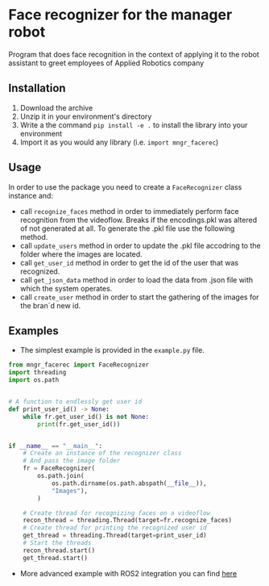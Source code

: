 
# Face recognizer for the manager robot

Program that does face recognition in the context of applying it to the robot assistant to greet employees of Applied Robotics company

## Installation

1. Download the archive
2. Unzip it in your environment's directory
3. Write a the command `pip install -e .` to install the library into your environment
4. Import it as you would any library (i.e. `import mngr_facerec`)

## Usage

In order to use the package you need to create a `FaceRecognizer` class instance and:

- call `recognize_faces` method in order to immediately perform face recognition from the videoflow. Breaks if the encodings.pkl was altered of not generated at all. To generate the .pkl file use the following method.
- call `update_users` method in order to update the .pkl file accodring to the folder where the images are located.
- call `get_user_id` method in order to get the id of the user that was recognized.
- call `get_json_data` method in order to load the data from .json file with which the system operates.
- call `create_user` method in order to start the gathering of the images for the bran`d new id.

## Examples

- The simplest example is provided in the `example.py` file.

```python
from mngr_facerec import FaceRecognizer
import threading
import os.path


# A function to endlessly get user id
def print_user_id() -> None:
    while fr.get_user_id() is not None:
        print(fr.get_user_id())


if __name__ == "__main__":
    # Create an instance of the recognizer class
    # And pass the image folder
    fr = FaceRecognizer(
        os.path.join(
            os.path.dirname(os.path.abspath(__file__)),
            "Images"),
        )

    # Create thread for recognizing faces on a videoflow
    recon_thread = threading.Thread(target=fr.recognize_faces)
    # Create thread for printing the recognized user id
    get_thread = threading.Thread(target=print_user_id)
    # Start the threads
    recon_thread.start()
    get_thread.start()

```

- More advanced example with ROS2 integration you can find [here](https://github.com/Draskown/facerec_pkg)